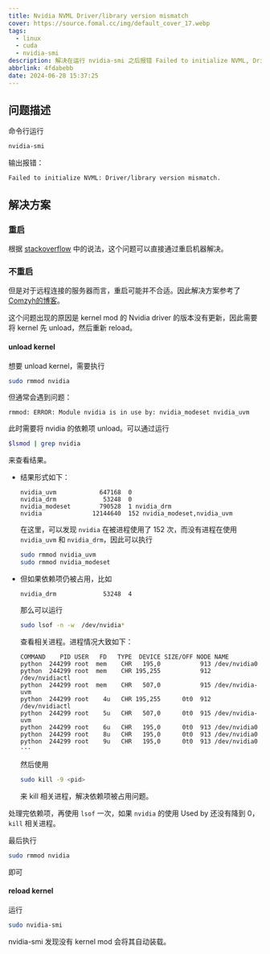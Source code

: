 ```yaml
---
title: Nvidia NVML Driver/library version mismatch
cover: https://source.fomal.cc/img/default_cover_17.webp
tags:
  - linux
  - cuda
  - nvidia-smi
description: 解决在运行 nvidia-smi 之后报错 Failed to initialize NVML, Driver/library version mismatch 的问题
abbrlink: 4fdabebb
date: 2024-06-28 15:37:25
---
```


## 问题描述
命令行运行
```bash
nvidia-smi
```

输出报错：
```
Failed to initialize NVML: Driver/library version mismatch.
```

## 解决方案
### 重启
根据 [stackoverflow](https://stackoverflow.com/questions/43022843/nvidia-nvml-driver-library-version-mismatch#comment73133147_43022843) 中的说法，这个问题可以直接通过重启机器解决。

### 不重启
但是对于远程连接的服务器而言，重启可能并不合适。因此解决方案参考了 [Comzyh的博客](https://comzyh.com/blog/archives/967/)。

这个问题出现的原因是 kernel mod 的 Nvidia driver 的版本没有更新，因此需要将 kernel 先 unload，然后重新 reload。

#### unload kernel
想要 unload kernel，需要执行
```bash
sudo rmmod nvidia
```

但通常会遇到问题：
```
rmmod: ERROR: Module nvidia is in use by: nvidia_modeset nvidia_uvm
```

此时需要将 nvidia 的依赖项 unload。可以通过运行
```bash
$lsmod | grep nvidia
```

来查看结果。
* 结果形式如下：
    ```
    nvidia_uvm            647168  0
    nvidia_drm             53248  0
    nvidia_modeset        790528  1 nvidia_drm
    nvidia              12144640  152 nvidia_modeset,nvidia_uvm
    ```

    在这里，可以发现 `nvidia` 在被进程使用了 152 次，而没有进程在使用 `nvidia_uvm` 和 `nvidia_drm`，因此可以执行
    ```bash
    sudo rmmod nvidia_uvm
    sudo rmmod nvidia_modeset
    ```

* 但如果依赖项仍被占用，比如
    ```
    nvidia_drm             53248  4
    ```

    那么可以运行
    ```bash
    sudo lsof -n -w  /dev/nvidia*
    ```

    查看相关进程。进程情况大致如下：
    ```
    COMMAND    PID USER   FD   TYPE  DEVICE SIZE/OFF NODE NAME
    python  244299 root  mem    CHR   195,0           913 /dev/nvidia0
    python  244299 root  mem    CHR 195,255           912 /dev/nvidiactl
    python  244299 root  mem    CHR   507,0           915 /dev/nvidia-uvm
    python  244299 root    4u   CHR 195,255      0t0  912 /dev/nvidiactl
    python  244299 root    5u   CHR   507,0      0t0  915 /dev/nvidia-uvm
    python  244299 root    6u   CHR   195,0      0t0  913 /dev/nvidia0
    python  244299 root    8u   CHR   195,0      0t0  913 /dev/nvidia0
    python  244299 root    9u   CHR   195,0      0t0  913 /dev/nvidia0
    ···
    ```

    然后使用
    ```bash
    sudo kill -9 <pid>
    ```
    来 kill 相关进程，解决依赖项被占用问题。

处理完依赖项，再使用 `lsof` 一次，如果 `nvidia` 的使用 Used by 还没有降到 0，`kill` 相关进程。

最后执行
```bash
sudo rmmod nvidia
```

即可

#### reload kernel
运行
```bash
sudo nvidia-smi
```

nvidia-smi 发现没有 kernel mod 会将其自动装载。